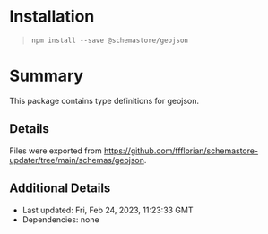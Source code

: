 # Installation
> `npm install --save @schemastore/geojson`

# Summary
This package contains type definitions for geojson.

## Details
Files were exported from https://github.com/ffflorian/schemastore-updater/tree/main/schemas/geojson.

## Additional Details
* Last updated: Fri, Feb 24, 2023, 11:23:33 GMT
* Dependencies: none
